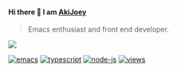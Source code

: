#### Hi there 👋 I am [AkiJoey](https://akijoey.com)

> Emacs enthusiast and front end developer.

<img src="https://github-readme-stats.vercel.app/api?username=akijoey&show_icons=true&hide_title=true" />

[![emacs][emacs-img]][emacs-url]
[![typescript][typescript-img]][typescript-url]
[![node-js][node-js-img]][node-js-url]
[![views][views-image]][views-url]

[twitter-img]: https://img.shields.io/badge/-@akijoey-1da1f2?style=flat-square&logo=twitter&logoColor=white
[twitter-url]: https://twitter.com/akijoey
[steam-img]: https://img.shields.io/badge/-akiri-000000?style=flat-square&logo=steam&logoColor=white
[steam-url]: https://steamcommunity.com/id/akijoey
[email-img]: https://img.shields.io/badge/-akijoey@akijoey.com-d14836?style=flat-square&logo=gmail&logoColor=white
[email-url]: mailto:akijoey@akijoey.com

[emacs-img]: https://img.shields.io/badge/-Emacs-7f5ab6?style=flat-square&logo=gnu-emacs&logoColor=white
[emacs-url]: https://www.gnu.org/software/emacs
[typescript-img]: https://img.shields.io/badge/-TypeScript-3178c6?style=flat-square&logo=typescript&logoColor=white
[typescript-url]: https://www.typescriptlang.org
[node-js-img]: https://img.shields.io/badge/-Node.js-43853d?style=flat-square&logo=node.js&logoColor=white
[node-js-url]: https://nodejs.org
[views-image]: https://views-badge.glitch.me/akijoey?style=flat-square
[views-url]: https://github.com/akijoey/views-badge
